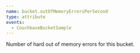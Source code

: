 ```yaml
---
name: bucket.outOfMemoryErrorsPerSecond
type: attribute
events:
  - CouchbaseBucketSample
---
```


Number of hard out of memory errors for this bucket.